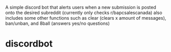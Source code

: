 A simple discord bot that alerts users when a new submission is posted onto the desired subreddit (currently only checks
r/bapcsalescanada)
also includes some other functions such as clear (clears x amount of messages), ban/unban, and 8ball (answers yes/no questions)
# discordbot
